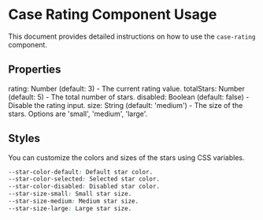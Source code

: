 # Case Rating Component Usage

This document provides detailed instructions on how to use the `case-rating` component.

## Properties
rating: Number (default: 3) - The current rating value.
totalStars: Number (default: 5) - The total number of stars.
disabled: Boolean (default: false) - Disable the rating input.
size: String (default: 'medium') - The size of the stars. Options are 'small', 'medium', 'large'.

## Styles
You can customize the colors and sizes of the stars using CSS variables.

```css
--star-color-default: Default star color.
--star-color-selected: Selected star color.
--star-color-disabled: Disabled star color.
--star-size-small: Small star size.
--star-size-medium: Medium star size.
--star-size-large: Large star size.
